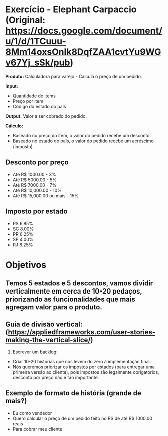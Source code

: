 # Exercício - Elephant Carpaccio (Original: https://docs.google.com/document/u/1/d/1TCuuu-8Mm14oxsOnlk8DqfZAA1cvtYu9WGv67Yj_sSk/pub)

**Produto:** Calculadora para varejo - Calcula o preço de um pedido.

**Input:**
  - Quantidade de items
  - Preço por item
  - Código do estado do país
  
 **Output:** Valor a ser cobrado do pedido.
 
 **Cálculo:** 
  - Baseado no preço do item, o valor do pedido recebe um desconto.
  - Baseado no estado do país, o valor do pedido recebe um acréscimo (imposto).
          
## Desconto por preço
- Até R$ 1000.00 - 3%
- Até R$ 5000.00 - 5%
- Até R$ 7000.00 - 7%
- Até R$ 10,000.00 - 10%
- Até R$ 15,000.00 ou mais - 15%
   
## Imposto por estado
- RS 6.85%
- SC 8.00%
- PR 6.25%
- SP 4.00%
- RJ 8.25%

# Objetivos
 ## Temos 5 estados e 5 descontos, vamos dividir verticalmente em cerca de 10-20 pedaços, priorizando as funcionalidades que mais agregam valor para o produto.
 
 ## Guia de divisão vertical: (https://appliedframeworks.com/user-stories-making-the-vertical-slice/)
 
 1. Escrever um backlog:
  - Criar 10-20 histórias que nos levem do zero à implementação final.
  - Nós queremos priorizar os impostos por estados (para entregar uma primeira versão ao cliente), pois impostos são legalmente obrigatórios, desconto por preço não é tão importante.
  
## Exemplo de formato de história (grande de mais?)
- Eu como vendedor
- Quero calcular o preço de um pedido feito no RS de até R$ 1000.00 reais
- Para cobrar meu cliente
